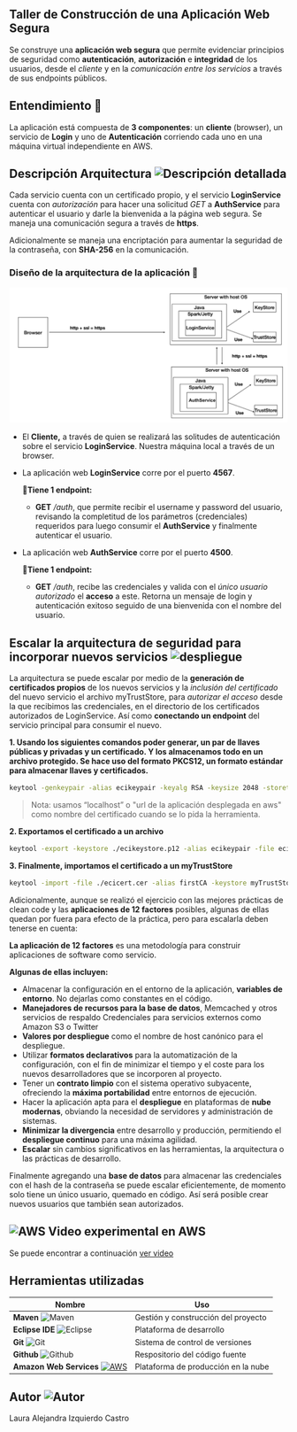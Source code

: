 ## Taller de Construcción de una Aplicación Web Segura

Se construye una **aplicación web segura** que permite evidenciar principios de seguridad como **autenticación**, **autorización** e **integridad** de los usuarios, desde el *cliente* y en la *comunicación entre los servicios* a través de sus endpoints públicos.

## Entendimiento 🎯

La aplicación está compuesta de **3 componentes**: un **cliente** (browser), un servicio de **Login** y uno de **Autenticación** corriendo cada uno en una máquina virtual independiente en AWS.

## Descripción Arquitectura ![Descripción detallada](https://img.icons8.com/windows/32/000000/product-architecture.png)

Cada servicio cuenta con un certificado propio, y el servicio **LoginService** cuenta con *autorización* para hacer una solicitud *GET* a **AuthService** para autenticar el usuario y darle la bienvenida a la página web segura. Se maneja una comunicación segura a través de **https**. 

Adicionalmente se maneja una encriptación para aumentar la seguridad de la contraseña, con **SHA-256** en la comunicación.

### Diseño de la arquitectura de la aplicación 📝

<!DOCTYPE html>
<html>
    <head></head>
    <body>
        <img src="https://github.com/Alizeci/AREP_Taller_SecureApps/blob/main/img/arquitecturaBasica.png" alt="AG" width="800"/>
    </body>
</html>

+ El **Cliente,** a través de quien se realizará las solitudes de autenticación sobre el servicio **LoginService**. Nuestra máquina local a través de un browser.

+ La aplicación web **LoginService** corre por el puerto **4567**. 
  
  📍**Tiene 1 endpoint:** 
  + **GET** */auth*, que permite recibir el username y password del usuario, revisando la completitud de los parámetros (credenciales) requeridos para luego consumir el **AuthService** y finalmente autenticar el usuario.

+ La aplicación web **AuthService** corre por el puerto **4500**. 
  
  📍**Tiene 1 endpoint:** 
  + **GET** */auth*, recibe las credenciales y valida con el *único usuario autorizado* el **acceso** a este. Retorna un mensaje de login y autenticación exitoso seguido de una bienvenida con el nombre del usuario.

## Escalar la arquitectura de seguridad para incorporar nuevos servicios ![despliegue](https://img.icons8.com/plasticine/45/000000/services.png)

La arquitectura se puede escalar por medio de la **generación de certificados propios** de los nuevos servicios y la *inclusión del certificado* del nuevo servicio el archivo myTrustStore, para *autorizar el acceso* desde la que recibimos las credenciales, en el directorio de los certificados autorizados de LoginService. Así como **conectando un endpoint** del servicio principal para consumir el nuevo.

**1. Usando los siguientes comandos poder generar, un par de llaves públicas y privadas y un certificado. Y los almacenamos todo en un archivo protegido. Se hace uso del formato PKCS12, un formato estándar para almacenar llaves y certificados.**

```sh
keytool -genkeypair -alias ecikeypair -keyalg RSA -keysize 2048 -storetype PKCS12 -keystore ecikeystore.p12 -validity 3650
```
> Nota: usamos “localhost” o "url de la aplicación desplegada en aws" como nombre del certificado cuando se lo pida la herramienta.

**2. Exportamos el certificado a un archivo**
```sh
keytool -export -keystore ./ecikeystore.p12 -alias ecikeypair -file ecicert.cer
```

**3. Finalmente, importamos el certificado a un myTrustStore**
```sh
keytool -import -file ./ecicert.cer -alias firstCA -keystore myTrustStore
```

Adicionalmente, aunque se realizó el ejercicio con las mejores prácticas de clean code y las **aplicaciones de 12 factores** posibles, algunas de ellas quedan por fuera para efecto de la práctica, pero para escalarla deben tenerse en cuenta:

**La aplicación de 12 factores** es una metodología para construir aplicaciones de software como servicio.

**Algunas de ellas incluyen:**
+ Almacenar la configuración en el entorno de la aplicación, **variables de entorno**. No dejarlas como constantes en el código.
+ **Manejadores de recursos para la base de datos**, Memcached y otros servicios de respaldo Credenciales para servicios externos como Amazon S3 o Twitter
+ **Valores por despliegue** como el nombre de host canónico para el despliegue.
+ Utilizar **formatos declarativos** para la automatización de la configuración, con el fin de minimizar el tiempo y el coste para los nuevos desarrolladores que se incorporen al proyecto.
+ Tener un **contrato limpio** con el sistema operativo subyacente, ofreciendo la **máxima portabilidad** entre entornos de ejecución.
+ Hacer la aplicación apta para el **despliegue** en plataformas de **nube modernas**, obviando la necesidad de servidores y administración de sistemas.
+ **Minimizar la divergencia** entre desarrollo y producción, permitiendo el **despliegue continuo** para una máxima agilidad.
+ **Escalar** sin cambios significativos en las herramientas, la arquitectura o las prácticas de desarrollo.

Finalmente agregando una **base de datos** para almacenar las credenciales con el hash de la contraseña se puede escalar eficientemente, de momento solo tiene un único usuario, quemado en código. Así será posible crear nuevos usuarios que también sean autorizados.

## ![AWS](https://img.icons8.com/color/38/000000/amazon-web-services.png) Video experimental en AWS

Se puede encontrar a continuación [ver video](https://github.com/Alizeci/AREP_Taller_SecureApps/blob/main/awsTestVideo.mp4)
    
## Herramientas utilizadas

| Nombre | Uso |
| ------ | ------ |
| **Maven** ![Maven](https://img.icons8.com/ios/25/000000/maven-ios.png) | Gestión y construcción del proyecto |
| **Eclipse IDE** ![Eclipse](https://img.icons8.com/office/25/000000/java-eclipse.png) | Plataforma de desarrollo |
| **Git** ![Git](https://img.icons8.com/color/25/000000/git.png) | Sistema de control de versiones |
| **Github** ![Github](https://img.icons8.com/windows/25/000000/github.png) | Respositorio del código fuente |
| **Amazon Web Services** [![AWS](https://img.icons8.com/color/48/000000/amazon-web-services.png)](https://aws.amazon.com/training/awsacademy/) | Plataforma de producción en la nube |

## Autor ![Autor](https://img.icons8.com/fluency/30/000000/person-female.png)
Laura Alejandra Izquierdo Castro

